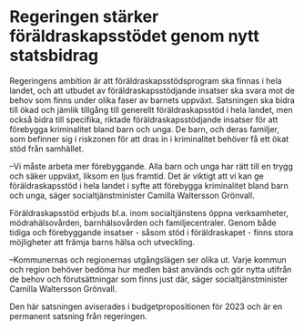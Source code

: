 # Regeringen stärker föräldraskapsstödet genom nytt statsbidrag

Regeringens ambition är att föräldraskapsstödsprogram ska finnas i hela landet, och att utbudet av föräldraskapsstödjande insatser ska svara mot de behov som finns under olika faser av barnets uppväxt. Satsningen ska bidra till ökad och jämlik tillgång till generellt föräldraskapsstöd i hela landet, men också bidra till specifika, riktade föräldraskapsstödjande insatser för att förebygga kriminalitet bland barn och unga. De barn, och deras familjer, som befinner sig i riskzonen för att dras in i kriminalitet behöver få ett ökat stöd från samhället.

–Vi måste arbeta mer förebyggande. Alla barn och unga har rätt till en trygg och säker uppväxt, liksom en ljus framtid. Det är viktigt att vi kan ge föräldraskapsstöd i hela landet i syfte att förebygga kriminalitet bland barn och unga, säger socialtjänstminister Camilla Waltersson Grönvall.

Föräldraskapsstöd erbjuds bl.a. inom socialtjänstens öppna verksamheter, mödrahälsovården, barnhälsovården och familjecentraler. Genom både tidiga och förebyggande insatser - såsom stöd i föräldraskapet - finns stora möjligheter att främja barns hälsa och utveckling.

–Kommunernas och regionernas utgångslägen ser olika ut. Varje kommun och region behöver bedöma hur medlen bäst används och gör nytta utifrån de behov och förutsättningar som finns just där, säger socialtjänstminister Camilla Waltersson Grönvall.

Den här satsningen aviserades i budgetpropositionen för 2023 och är en permanent satsning från regeringen.
